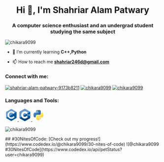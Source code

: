 <h1 align="center">Hi 👋, I'm Shahriar Alam Patwary</h1>
<h3 align="center">A computer science enthusiast and an undergrad student studying the same subject</h3>

<p align="left"> <img src="https://komarev.com/ghpvc/?username=chikara9099&label=Profile%20views&color=0e75b6&style=flat" alt="chikara9099" /> </p>

- 🌱 I’m currently learning **C++,Python**

- 📫 How to reach me **shahriar246d@gmail.com**

<h3 align="left">Connect with me:</h3>
<p align="left">
<a href="https://linkedin.com/in/shahriar-alam-patwary-9173b8211" target="blank"><img align="center" src="https://raw.githubusercontent.com/rahuldkjain/github-profile-readme-generator/master/src/images/icons/Social/linked-in-alt.svg" alt="shahriar-alam-patwary-9173b8211" height="30" width="40" /></a>
<a href="https://codeforces.com/profile/chikara9099" target="blank"><img align="center" src="https://raw.githubusercontent.com/rahuldkjain/github-profile-readme-generator/master/src/images/icons/Social/codeforces.svg" alt="chikara9099" height="30" width="40" /></a>
<a href="https://www.leetcode.com/chikara9099" target="blank"><img align="center" src="https://raw.githubusercontent.com/rahuldkjain/github-profile-readme-generator/master/src/images/icons/Social/leet-code.svg" alt="chikara9099" height="30" width="40" /></a>
</p>

<h3 align="left">Languages and Tools:</h3>
<p align="left"> <a href="https://www.cprogramming.com/" target="_blank" rel="noreferrer"> <img src="https://raw.githubusercontent.com/devicons/devicon/master/icons/c/c-original.svg" alt="c" width="40" height="40"/> </a> <a href="https://www.w3schools.com/cpp/" target="_blank" rel="noreferrer"> <img src="https://raw.githubusercontent.com/devicons/devicon/master/icons/cplusplus/cplusplus-original.svg" alt="cplusplus" width="40" height="40"/> </a> <a href="https://www.python.org" target="_blank" rel="noreferrer"> <img src="https://raw.githubusercontent.com/devicons/devicon/master/icons/python/python-original.svg" alt="python" width="40" height="40"/> </a> </p>

<p><img align="center" src="https://github-readme-streak-stats.herokuapp.com/?user=chikara9099&" alt="chikara9099" /></p>
## #30NitesOfCode:
  [Check out my progress!](https://www.codedex.io/@chikara9099/30-nites-of-code)  
  ![@chikara9099 #30NitesOfCode](https://www.codedex.io/api/petStatus?user=chikara9099)

